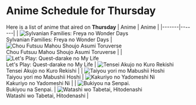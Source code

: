 # Anime Schedule for Thursday
Here is a list of anime that aired on **Thursday** 
| Anime | Anime |
|-------|-------|
| ![Sylvanian Families: Freya no Wonder Days](https://cdn.myanimelist.net/images/anime/1126/152091.webp)<br>Sylvanian Families: Freya no Wonder Days | ![Chou Futsuu Mahou Shoujo Asumi Toruverse](https://cdn.myanimelist.net/images/anime/1657/152125.webp)<br>Chou Futsuu Mahou Shoujo Asumi Toruverse |
| ![Let's Play: Quest-darake no My Life](https://cdn.myanimelist.net/images/anime/1148/150376.webp)<br>Let's Play: Quest-darake no My Life | ![Tensei Akujo no Kuro Rekishi](https://cdn.myanimelist.net/images/anime/1347/150603.webp)<br>Tensei Akujo no Kuro Rekishi |
| ![Taiyou yori mo Mabushii Hoshi](https://cdn.myanimelist.net/images/anime/1971/149410.webp)<br>Taiyou yori mo Mabushii Hoshi | ![Kakuriyo no Yadomeshi Ni](https://cdn.myanimelist.net/images/anime/1619/151364.webp)<br>Kakuriyo no Yadomeshi Ni |
| ![Bukiyou na Senpai.](https://cdn.myanimelist.net/images/anime/1257/152233.webp)<br>Bukiyou na Senpai. | ![Watashi wo Tabetai, Hitodenashi](https://cdn.myanimelist.net/images/anime/1191/152368.webp)<br>Watashi wo Tabetai, Hitodenashi |
